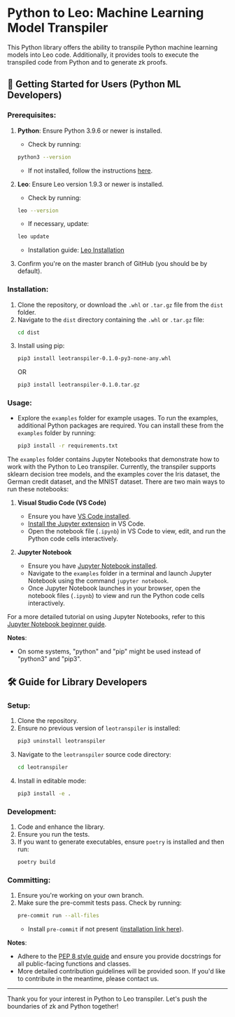 # Python to Leo: Machine Learning Model Transpiler

This Python library offers the ability to transpile Python machine learning models into Leo code. Additionally, it provides tools to execute the transpiled code from Python and to generate zk proofs.

## 🚀 Getting Started for Users (Python ML Developers)

### Prerequisites:

1. **Python**: Ensure Python 3.9.6 or newer is installed.
   - Check by running:
   ```bash
   python3 --version
   ```
   - If not installed, follow the instructions [here](https://wiki.python.org/moin/BeginnersGuide/Download).

2. **Leo**: Ensure Leo version 1.9.3 or newer is installed.
   - Check by running:
   ```bash
   leo --version
   ```
   - If necessary, update:
   ```bash
   leo update
   ```
   - Installation guide: [Leo Installation](https://developer.aleo.org/leo/installation/)

3. Confirm you're on the master branch of GitHub (you should be by default).

### Installation:

1. Clone the repository, or download the `.whl` or `.tar.gz` file from the `dist` folder.
2. Navigate to the `dist` directory containing the `.whl` or `.tar.gz` file:
   ```bash
   cd dist
   ```
3. Install using pip:
   ```bash
   pip3 install leotranspiler-0.1.0-py3-none-any.whl
   ```
   OR
   ```bash
   pip3 install leotranspiler-0.1.0.tar.gz
   ```

### Usage:

- Explore the `examples` folder for example usages. To run the examples, additional Python packages are required. You can install these from the `examples` folder by running:
   ```bash
   pip3 install -r requirements.txt
   ```

The `examples` folder contains Jupyter Notebooks that demonstrate how to work with the Python to Leo transpiler. Currently, the transpiler supports sklearn decision tree models, and the examples cover the Iris dataset, the German credit dataset, and the MNIST dataset. There are two main ways to run these notebooks:

1. **Visual Studio Code (VS Code)**
   - Ensure you have [VS Code installed](https://code.visualstudio.com/).
   - [Install the Jupyter extension](https://marketplace.visualstudio.com/items?itemName=ms-toolsai.jupyter) in VS Code.
   - Open the notebook file (`.ipynb`) in VS Code to view, edit, and run the Python code cells interactively.

2. **Jupyter Notebook**
   - Ensure you have [Jupyter Notebook installed](https://jupyter.org/install.html).
   - Navigate to the `examples` folder in a terminal and launch Jupyter Notebook using the command `jupyter notebook`.
   - Once Jupyter Notebook launches in your browser, open the notebook files (`.ipynb`) to view and run the Python code cells interactively.

For a more detailed tutorial on using Jupyter Notebooks, refer to this [Jupyter Notebook beginner guide](https://realpython.com/jupyter-notebook-introduction/).

**Notes**:
- On some systems, "python" and "pip" might be used instead of "python3" and "pip3".

## 🛠 Guide for Library Developers

### Setup:

1. Clone the repository.
2. Ensure no previous version of `leotranspiler` is installed:
   ```bash
   pip3 uninstall leotranspiler
   ```
3. Navigate to the `leotranspiler` source code directory:
   ```bash
   cd leotranspiler
   ```
4. Install in editable mode:
   ```bash
   pip3 install -e .
   ```

### Development:

1. Code and enhance the library.
2. Ensure you run the tests.
3. If you want to generate executables, ensure `poetry` is installed and then run:
   ```bash
   poetry build
   ```

### Committing:

1. Ensure you're working on your own branch.
2. Make sure the pre-commit tests pass. Check by running:
   ```bash
   pre-commit run --all-files
   ```
   - Install `pre-commit` if not present ([installation link here](https://pre-commit.com/)).

**Notes**:
- Adhere to the [PEP 8 style guide](https://peps.python.org/pep-0008/) and ensure you provide docstrings for all public-facing functions and classes.
- More detailed contribution guidelines will be provided soon. If you'd like to contribute in the meantime, please contact us.

---

Thank you for your interest in Python to Leo transpiler. Let's push the boundaries of zk and Python together!
